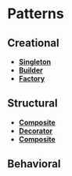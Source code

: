 # Patterns

## Creational

* **[Singleton](src/creational/singleton.rs)**
* **[Builder](src/creational/builder.rs)**
* **[Factory](src/creational/factory.rs)**

## Structural

* **[Composite](src/structural/composite.rs)**
* **[Decorator](src/structural/decorator.rs)**
* **[Composite](src/structural/facade.rs)**

## Behavioral

